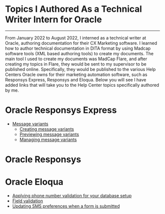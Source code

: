 Topics I Authored As a Technical Writer Intern for Oracle <a name="TOP"></a>
===================

- - - - 
From January 2022 to August 2022, I interned as a technical writer at Oracle, authoring documentation for their CX Marketing software. I learned how to author technical documentation in DITA format by using Madcap software tools (XML based authoring tools) to create my documents. The main tool I used to create my documents was MadCap Flare, and after creating my topics in Flare, they would be sent to my supervisor to be published online. Specifically, they would be published to the various Help Centers Oracle owns for their marketing automation software, such as Responsys Express, Responsys and Eloqua. Below you will see I have added links that will take you to the Help Center topics specifically authored by me. 

# Oracle Responsys Express #
- [Message variants](https://docs.oracle.com/en/cloud/saas/marketing/responsys-user-express/Help/Messages/MessageVariants.htm?cshid=MessageVariants)
     - [Creating message variants](https://docs.oracle.com/en/cloud/saas/marketing/responsys-user-express/Help/Messages/CreatingMessageVariants.htm)
     - [Previewing message variants](https://docs.oracle.com/en/cloud/saas/marketing/responsys-user-express/Help/Messages/PreviewingMessageVariants.htm)
     - [Managing message variants](https://docs.oracle.com/en/cloud/saas/marketing/responsys-user-express/Help/Messages/ManagingMessageVariants.htm) 


# Oracle Responsys #

# Oracle Eloqua #
- [Applying phone number validation for your database setup](https://docs.oracle.com/en/cloud/saas/marketing/eloqua-user/Help/ContactFields/Tasks/PhoneNumberValidation.htm)
- [Field validation](https://docs.oracle.com/en/cloud/saas/marketing/eloqua-user/Help/Forms/Tasks/StyleForm.htm#Field)
- [Updating SMS preferences when a form is submitted](https://docs.oracle.com/en/cloud/saas/marketing/eloqua-user/Help/Forms/FormProcessing/UpdatingSMSPreferences.htm)

